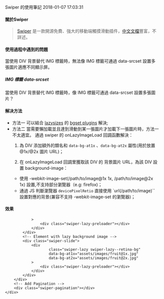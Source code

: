 Swiper 的使用筆記
2018-01-07 17:03:31

#### 關於Swiper
>  [Swiper](https://github.com/nolimits4web/Swiper) 是一款開源免費、強大的移動端觸摸滑動插件，[中文文檔](http://www.swiper.com.cn/)豐富，不詳述。

  
#### 使用過程中遇到的問題
當使用 DIV 背景替代 IMG 標籤時，無法像 IMG 標籤可通過 data-srcset 設置多張圖片適應不同顯示屏。

  
##### IMG 標籤 data-srcset
當使用 DIV 背景替代 IMG 標籤時，像 IMG 標籤可通過 data-srcset 設置多張圖片？
    <img
        data-src="assets/images/blueberries@1x.jpg"
        data-srcset="blueberries@1x.jpg 1x,blueberries@2x.jpg 2x"
        class="swiper-lazy">

   
   
#### 解决方法
  
- 方法一
可以結合 [lazysizes](https://github.com/aFarkas/lazysizes) 的 [bgset plugins](https://github.com/aFarkas/lazysizes/tree/gh-pages/plugins/bgset) 解決;
    <br>
- 方法二
當需要懶加載並且達到滑動到某一張圖片才加載下一張圖片時，方法一不太適宜。
通過 swiper 的 onLazyImageLoad 回調函數解決：
  1. 為 DIV 添加額外的類名和 `data-bg-at1x` 、`data-bg-at2x` 屬性(用於放置@1x/@2x 圖片 URL)；
   
  2. 在 onLazyImageLoad 回調里獲取該 DIV 的 背景圖片 URL，為該 DIV 設置 background-image：
    - 使用 -webkit-image-set(/path/to/image@1x 1x, /path/to/image@2x 1x) 設置,不支持部分瀏覽器（e.g: firefox)；
    - 通過 JS 判斷瀏覽器 `devicePixelRetio` 直接使用 `url(/path/to/image)`` 設置對應的背景(兼容不支持 -webkit-image-set 的瀏覽器)；

#### 效果

<!--EXAMPLE CODE BEGIN -->
<div class="example">
    <!-- Swiper -->
    <div class="exampler__swiper swiper-container">
        <div class="swiper-wrapper">
            <!-- Lazy image -->
            <div class="swiper-slide">
                <img
                        data-src="iassets/images/blueberries@1x.jpg"
                        data-srcset="iassets/images/blueberries@1x.jpg 1x,
                            assets/images/blueberries@2x.jpg 2x,
                            assets/images/blueberries@3x.jpg 3x"
                        class="swiper-lazy">
                <div class="swiper-lazy-preloader"></div>
            </div>
            <!-- Lazy image with srscet-->
            <div class="swiper-slide">
                <img
                        data-src="assets/images/coffee@1x.jpg"
                        data-srcset="iassets/images/coffee@1x.jpg 1x,
                            assets/images/coffee@2x.jpg 2x,
                            assets/images/coffee@3x.jpg 3x"
                        class="swiper-lazy">
                <div class="swiper-lazy-preloader"></div>
            </div>
            <!-- Element with lazy background image -->
            <div class="swiper-slide">
                <div
                        class="swiper-lazy"
                        data-background="assets/images/pet@1x.jpg"

                >
                    <div class="swiper-lazy-preloader"></div>
                </div>
            </div>
            <!-- Element with lazy background image -->
            <div class="swiper-slide">
                <div
                        class="swiper-lazy swiper-lazy--retina-bg"
                        data-bg-at1x="assets/images/fruit@1x.jpg"
                        data-bg-at2x="assets/images/fruit@2x.jpg"
                >
                    <div class="swiper-lazy-preloader"></div>
                </div>
            </div>
        </div>
        <!-- Add Pagination -->
        <div class="swiper-pagination"></div>
    </div>
</div>
<script src="assets/scripts/jquery.min.js"></script>
<script src="assets/scripts/swiper.jquery.js"></script>
<link rel="stylesheet" href="assets/styles/notes-of-using-swiper.css">
<script type="text/javascript" src="assets/scripts/notes-of-using-swiper.js">
</script>
<!--END-->